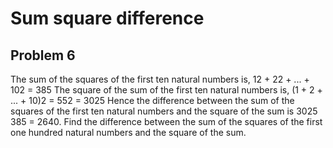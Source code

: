#  Sum square difference
## Problem 6


The sum of the squares of the first ten natural numbers is,
12 + 22 + ... + 102 = 385
The square of the sum of the first ten natural numbers is,
(1 + 2 + ... + 10)2 = 552 = 3025
Hence the difference between the sum of the squares of the first ten natural numbers and the square of the sum is 3025  385 = 2640.
Find the difference between the sum of the squares of the first one hundred natural numbers and the square of the sum.



